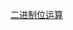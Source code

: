 [二进制位运算](https://taodaling.github.io/blog/2019/08/23/%E4%BA%8C%E8%BF%9B%E5%88%B6%E4%BD%8D%E8%BF%90%E7%AE%97/)
